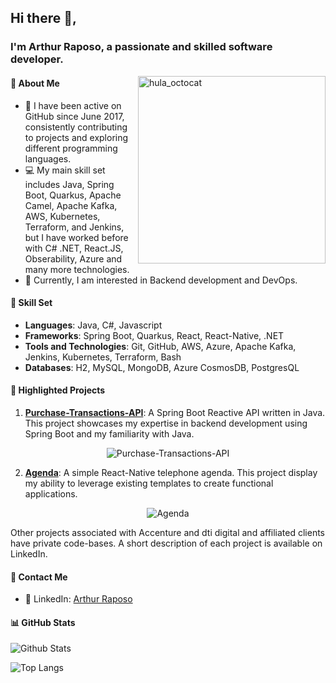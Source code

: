 ## Hi there 👋,
  
### I'm Arthur Raposo, a passionate and skilled software developer.

<img align="right" src="https://octodex.github.com/images/hula_loop_octodex02.gif" alt="hula_octocat" width='300' height="300"/>

#### 🧐 About Me

- 🚀 I have been active on GitHub since June 2017, consistently contributing to projects and exploring different programming languages.
- 💻 My main skill set includes Java, Spring Boot, Quarkus, Apache Camel, Apache Kafka, AWS, Kubernetes, Terraform, and Jenkins, but I have worked before with C# .NET, React.JS, Obserability, Azure and many more technologies.
- 🌱 Currently, I am interested in Backend development and DevOps.
  
#### 💼 Skill Set
  
- **Languages**: Java, C#, Javascript
- **Frameworks**: Spring Boot, Quarkus, React, React-Native, .NET
- **Tools and Technologies**: Git, GitHub, AWS, Azure, Apache Kafka, Jenkins, Kubernetes, Terraform, Bash
- **Databases**: H2, MySQL, MongoDB, Azure CosmosDB, PostgresQL
  
#### 🌟 Highlighted Projects

1. [**Purchase-Transactions-API**](https://github.com/kaireaver/Purchase-Transactions-API): A Spring Boot Reactive API written in Java. This project showcases my expertise in backend development using Spring Boot and my familiarity with Java.

<p align="center">
<img src="https://github-readme-stats.vercel.app/api/pin/?username=kaireaver&repo=Purchase-Transactions-API" alt="Purchase-Transactions-API">
</p>

2. [**Agenda**](https://github.com/kaireaver/Agenda): A simple React-Native telephone agenda. This project display my ability to leverage existing templates to create functional applications.

<p align="center">
<img src="https://github-readme-stats.vercel.app/api/pin/?username=kaireaver&repo=Agenda" alt="Agenda">
</p>

Other projects associated with Accenture and dti digital and affiliated clients have private code-bases. A short description of each project is available on LinkedIn.
  
#### 💬 Contact Me

- 💼 LinkedIn: [Arthur Raposo](https://linkedin.com/in/arthurraposo)
  
#### 📊 GitHub Stats

![Github Stats](https://github-readme-stats.vercel.app/api?username=kaireaver&show_icons=true&count_private=true&hide_rank=true&hide=prs,contribs,issues)

![Top Langs](https://github-readme-stats.vercel.app/api/top-langs/?username=kaireaver&layout=compact)
